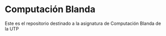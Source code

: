 # Computación Blanda

Este es el repositorio destinado a la asignatura de Computación Blanda de la UTP
